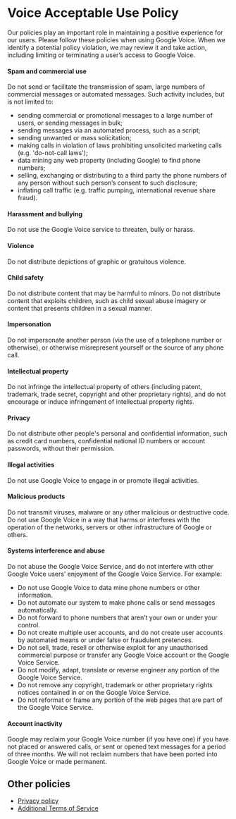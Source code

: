 Voice Acceptable Use Policy
===========================

Our policies play an important role in maintaining a positive experience for our users. Please follow these policies when using Google Voice. When we identify a potential policy violation, we may review it and take action, including limiting or terminating a user’s access to Google Voice.

#### Spam and commercial use

Do not send or facilitate the transmission of spam, large numbers of commercial messages or automated messages. Such activity includes, but is not limited to:

* sending commercial or promotional messages to a large number of users, or sending messages in bulk;
* sending messages via an automated process, such as a script;
* sending unwanted or mass solicitation;
* making calls in violation of laws prohibiting unsolicited marketing calls (e.g. 'do-not-call laws');
* data mining any web property (including Google) to find phone numbers;
* selling, exchanging or distributing to a third party the phone numbers of any person without such person’s consent to such disclosure;
* inflating call traffic (e.g. traffic pumping, international revenue share fraud).

#### Harassment and bullying

Do not use the Google Voice service to threaten, bully or harass.

#### Violence

Do not distribute depictions of graphic or gratuitous violence.

#### Child safety

Do not distribute content that may be harmful to minors. Do not distribute content that exploits children, such as child sexual abuse imagery or content that presents children in a sexual manner.

#### Impersonation

Do not impersonate another person (via the use of a telephone number or otherwise), or otherwise misrepresent yourself or the source of any phone call.

#### Intellectual property

Do not infringe the intellectual property of others (including patent, trademark, trade secret, copyright and other proprietary rights), and do not encourage or induce infringement of intellectual property rights.

#### Privacy

Do not distribute other people's personal and confidential information, such as credit card numbers, confidential national ID numbers or account passwords, without their permission.

#### Illegal activities

Do not use Google Voice to engage in or promote illegal activities.

#### Malicious products

Do not transmit viruses, malware or any other malicious or destructive code. Do not use Google Voice in a way that harms or interferes with the operation of the networks, servers or other infrastructure of Google or others.

#### Systems interference and abuse

Do not abuse the Google Voice Service, and do not interfere with other Google Voice users’ enjoyment of the Google Voice Service. For example:

* Do not use Google Voice to data mine phone numbers or other information.
* Do not automate our system to make phone calls or send messages automatically.
* Do not forward to phone numbers that aren’t your own or under your control.
* Do not create multiple user accounts, and do not create user accounts by automated means or under false or fraudulent pretences.
* Do not sell, trade, resell or otherwise exploit for any unauthorised commercial purpose or transfer any Google Voice account or the Google Voice Service.
* Do not modify, adapt, translate or reverse engineer any portion of the Google Voice Service.
* Do not remove any copyright, trademark or other proprietary rights notices contained in or on the Google Voice Service.
* Do not reformat or frame any portion of the web pages that are part of the Google Voice Service.

#### Account inactivity

Google may reclaim your Google Voice number (if you have one) if you have not placed or answered calls, or sent or opened text messages for a period of three months. We will not reclaim numbers that have been ported into Google Voice or made permanent.

Other policies
--------------

* [Privacy policy](https://policies.google.com/privacy)
* [Additional Terms of Service](https://support.google.com/voice/answer/9231816)